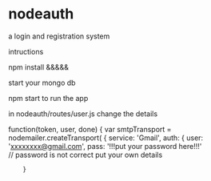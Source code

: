 # nodeauth
a login and registration system

intructions

npm install &&&&&


start your mongo db


npm start to run the app

in nodeauth/routes/user.js change the details

function(token, user, done) {
      var smtpTransport = nodemailer.createTransport( {
        service: 'Gmail',
        auth: {
          user: 'xxxxxxxx@gmail.com',
          pass: '!!!put your password here!!!'    
        // password is not correct put your own details

        }



